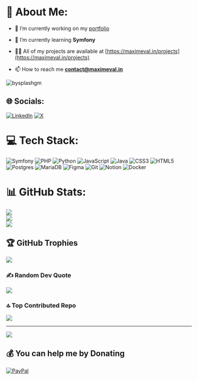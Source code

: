 # 💫 About Me:
- 🔭 I’m currently working on my [portfolio](https://github.com/BySplashGm/portfolio)

- 🌱 I’m currently learning **Symfony**

- 👨‍💻 All of my projects are available at [https://maximeval.in/projects](https://maximeval.in/projects)

- 📫 How to reach me **contact@maximeval.in**

<p align="left"> <img src="https://komarev.com/ghpvc/?username=bysplashgm&label=Profile%20views&color=0e75b6&style=flat-square" alt="bysplashgm" /> </p>

## 🌐 Socials:
[![LinkedIn](https://img.shields.io/badge/LinkedIn-%230077B5.svg?logo=linkedin&logoColor=white)](https://linkedin.com/in/MaximeValin) [![X](https://img.shields.io/badge/X-black.svg?logo=X&logoColor=white)](https://x.com/BySplashTV) 

# 💻 Tech Stack:
![Symfony](https://img.shields.io/badge/symfony-%23000000.svg?style=for-the-badge&logo=symfony&logoColor=white) ![PHP](https://img.shields.io/badge/php-%23777BB4.svg?style=for-the-badge&logo=php&logoColor=white) ![Python](https://img.shields.io/badge/python-3670A0?style=for-the-badge&logo=python&logoColor=ffdd54) ![JavaScript](https://img.shields.io/badge/javascript-%23323330.svg?style=for-the-badge&logo=javascript&logoColor=%23F7DF1E) ![Java](https://img.shields.io/badge/java-%23ED8B00.svg?style=for-the-badge&logo=openjdk&logoColor=white) ![CSS3](https://img.shields.io/badge/css3-%231572B6.svg?style=for-the-badge&logo=css3&logoColor=white) ![HTML5](https://img.shields.io/badge/html5-%23E34F26.svg?style=for-the-badge&logo=html5&logoColor=white) ![Postgres](https://img.shields.io/badge/postgres-%23316192.svg?style=for-the-badge&logo=postgresql&logoColor=white) ![MariaDB](https://img.shields.io/badge/MariaDB-003545?style=for-the-badge&logo=mariadb&logoColor=white) ![Figma](https://img.shields.io/badge/figma-%23F24E1E.svg?style=for-the-badge&logo=figma&logoColor=white) ![Git](https://img.shields.io/badge/git-%23F05033.svg?style=for-the-badge&logo=git&logoColor=white) ![Notion](https://img.shields.io/badge/Notion-%23000000.svg?style=for-the-badge&logo=notion&logoColor=white) ![Docker](https://img.shields.io/badge/docker-%230db7ed.svg?style=for-the-badge&logo=docker&logoColor=white)
# 📊 GitHub Stats:
![](https://github-readme-stats.vercel.app/api?username=BySplashGm&theme=dark&hide_border=false&include_all_commits=true&count_private=true)<br/>
![](https://github-readme-streak-stats.herokuapp.com/?user=BySplashGm&theme=dark&hide_border=false)<br/>
![](https://github-readme-stats.vercel.app/api/top-langs/?username=BySplashGm&theme=dark&hide_border=false&include_all_commits=true&count_private=true&layout=compact)

## 🏆 GitHub Trophies
![](https://github-profile-trophy.vercel.app/?username=BySplashGm&theme=tokyonight&no-frame=false&no-bg=true&margin-w=4)

### ✍️ Random Dev Quote
![](https://quotes-github-readme.vercel.app/api?type=horizontal&theme=tokyonight)

### 🔝 Top Contributed Repo
![](https://github-contributor-stats.vercel.app/api?username=BySplashGm&limit=5&theme=tokyonight&combine_all_yearly_contributions=true)

---
[![](https://visitcount.itsvg.in/api?id=BySplashGm&icon=6&color=1)](https://visitcount.itsvg.in)

  ## 💰 You can help me by Donating
  [![PayPal](https://img.shields.io/badge/PayPal-00457C?style=for-the-badge&logo=paypal&logoColor=white)](https://paypal.me/BySplash) 

  
<!-- Proudly created with GPRM ( https://gprm.itsvg.in ) -->
